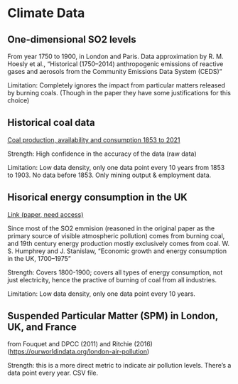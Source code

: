# Climate Data

## One-dimensional SO2 levels

From year 1750 to 1900, in London and Paris. Data approximation by R. M. Hoesly et al., “Historical (1750–2014) anthropogenic emissions of reactive gases and aerosols from the Community Emissions Data System (CEDS)”

Limitation: Completely ignores the impact from particular matters released by burning coals. (Though in the paper they have some justifications for this choice)

## Historical coal data

[Coal production, availability and consumption 1853 to 2021](https://www.gov.uk/government/statistical-data-sets/historical-coal-data-coal-production-availability-and-consumption)

Strength: High confidence in the accuracy of the data (raw data)

Limitation: Low data density, only one data point every 10 years from 1853 to 1903. No data before 1853. Only mining output & employment data.

## Hisorical energy consumption in the UK

[Link (paper, need access)](https://reader.elsevier.com/reader/sd/pii/0301421579900491?token=4355EC5656C2467CA369C4868FACDA99B8E12FDB766315F29DF243FD10C4E17A3B62B26D08E54450506EA5893ABF357A&originRegion=us-east-1&originCreation=20230328035103)

Since most of the SO2 emmision (reasoned in the original paper as the primary source of visible atmospheric pollution) comes from burning coal, and 19th century energy production mostly exclusively comes from coal. W. S. Humphrey and J. Stanislaw, “Economic growth and energy consumption in the UK, 1700–1975”

Strength: Covers 1800-1900; covers all types of energy consumption, not just electricity, hence the practive of burning of coal from all industries.

Limitation: Low data density, only one data point every 10 years.

## Suspended Particular Matter (SPM) in London, UK, and France

from Fouquet and DPCC (2011) and Ritchie (2016) (https://ourworldindata.org/london-air-pollution)

Strength: this is a more direct metric to indicate air pollution levels. There’s a data point every year. CSV file.